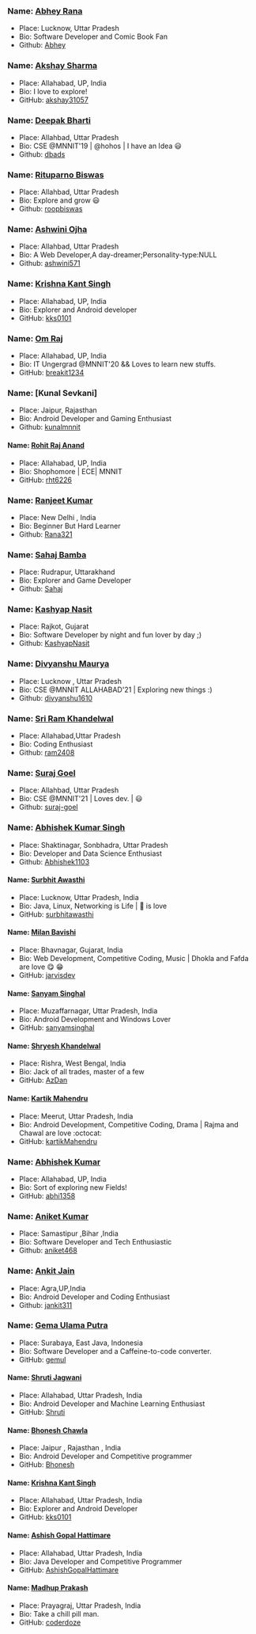 ### Name: [Abhey Rana](https://abhey.github.io)
- Place: Lucknow, Uttar Pradesh
- Bio: Software Developer and Comic Book Fan
- Github: [Abhey](https://github.com/Abhey)

### Name: [Akshay Sharma](https://github.com/akshay31057)
- Place: Allahabad, UP, India
- Bio: I love to explore!
- GitHub: [akshay31057](https://github.com/akshay31057)

### Name: [Deepak Bharti](https://github.com/dbads)
- Place: Allahbad, Uttar Pradesh
- Bio: CSE @MNNIT'19 | @hohos | I have an Idea :smiley:
- Github: [dbads](https://github.com/dbads)

### Name: [Rituparno Biswas](https://github.com/roopbiswas)
- Place: Allahbad, Uttar Pradesh
- Bio: Explore and grow :smiley:
- Github: [roopbiswas](https://github.com/roopbiswas)

### Name: [Ashwini  Ojha](https://github.com/ashwini571)
- Place: Allahbad, Uttar Pradesh
- Bio: A Web Developer,A day-dreamer;Personality-type:NULL
- Github: [ashwini571](https://github.com/ashwini571)

### Name: [Krishna Kant Singh](https://github.com/kks0101)
- Place: Allahabad, UP, India
- Bio: Explorer and Android developer
- GitHub: [kks0101](https://github.com/kks0101)

### Name: [Om Raj](https://github.com/breakit1234)
- Place: Allahabad, UP, India
- Bio: IT Ungergrad @MNNIT'20 && Loves to learn new stuffs.
- GitHub: [breakit1234](https://github.com/breakit1234)

### Name: [Kunal Sevkani]
- Place: Jaipur, Rajasthan
- Bio: Android Developer and Gaming Enthusiast
- Github: [kunalmnnit](https://github.com/kunalmnnit)

#### Name: [Rohit Raj Anand](https://github.com/rht6226)
- Place: Allahabad, UP, India
- Bio: Shophomore | ECE| MNNIT
- GitHub: [rht6226](https://github.com/rht6226)

### Name: [Ranjeet Kumar](https://github.com/rkranjeet)
- Place: New Delhi , India
- Bio: Beginner But Hard Learner
- Github: [Rana321](https://github.com/rkranjeet)

### Name: [Sahaj Bamba](https://github.com/Sahaj-Bamba)
- Place: Rudrapur, Uttarakhand
- Bio: Explorer and Game Developer
- Github: [Sahaj](https://github.com/Sahaj-Bamba)

### Name: [Kashyap Nasit](https://github.com/KashyapNasit)
- Place: Rajkot, Gujarat
- Bio: Software Developer by night and fun lover by day ;)
- Github: [KashyapNasit](https://github.com/KashyapNasit)

### Name: [Divyanshu Maurya](https://github.com/divyanshu1610)
- Place: Lucknow , Uttar Pradesh
- Bio: CSE @MNNIT ALLAHABAD'21 | Exploring new things :)
- Github: [divyanshu1610](https://github.com/divyanshu1610)

### Name: [Sri Ram Khandelwal](https://github.com/ram2408)
- Place: Allahabad,Uttar Pradesh
- Bio: Coding Enthusiast
- Github: [ram2408](https://github.com/ram2408)

### Name: [Suraj Goel](https://github.com/suraj-goel)
- Place: Allahbad, Uttar Pradesh
- Bio: CSE @MNNIT'21 | Loves dev. |  :smiley:
- Github: [suraj-goel](https://github.com/suraj-goel)

### Name: [Abhishek Kumar Singh](https://kumarabh494.wixsite.com/abhishekkumarsingh)
- Place: Shaktinagar, Sonbhadra, Uttar Pradesh
- Bio: Developer and Data Science Enthusiast
- Github: [Abhishek1103](https://github.com/Abhishek1103)

#### Name: [Surbhit Awasthi](https://github.com/surbhitawasthi)
- Place: Lucknow, Uttar Pradesh, India
- Bio: Java, Linux, Networking is Life | :pizza: is love
- GitHub: [surbhitawasthi](https://github.com/surbhitawasthi)

#### Name: [Milan Bavishi](https://github.com/jarvisdev)
- Place: Bhavnagar, Gujarat, India
- Bio: Web Development, Competitive Coding, Music | Dhokla and Fafda are love :yum: :grin:
- GitHub: [jarvisdev](https://github.com/jarvisdev)

#### Name: [Sanyam Singhal](https://github.com/sanyamsinghal)
- Place: Muzaffarnagar, Uttar Pradesh, India
- Bio: Android Development and Windows Lover
- GitHub: [sanyamsinghal](https://github.com/sanyamsinghal)

#### Name: [Shryesh Khandelwal](https://github.com/AzDan)
- Place: Rishra, West Bengal, India
- Bio: Jack of all trades, master of a few
- GitHub: [AzDan](https://github.com/AzDan)

#### Name: [Kartik Mahendru](https://github.com/kartikMahendru)
- Place: Meerut, Uttar Pradesh, India
- Bio: Android Development, Competitive Coding, Drama | Rajma and Chawal are love :octocat:
- GitHub: [kartikMahendru](https://github.com/kartikMahendru)

### Name: [Abhishek Kumar](https://github.com/abhi1358)
- Place: Allahabad, UP, India
- Bio: Sort of exploring new Fields!
- GitHub: [abhi1358](https://github.com/abhi1358)

### Name: [Aniket Kumar](https://github.com/Aniket468)
- Place: Samastipur ,Bihar ,India 
- Bio: Software Developer and Tech Enthusiastic
- Github: [aniket468](https://github.com/Aniket468) 


### Name: [Ankit Jain](https://github.com/jankit311)
- Place: Agra,UP,India
- Bio: Android Developer and  Coding Enthusiast
- Github: [jankit311](https://github.com/jankit311)

### Name: [Gema Ulama Putra](https://github.com/gemul)
- Place: Surabaya, East Java, Indonesia
- Bio: Software Developer and a Caffeine-to-code converter.
- GitHub: [gemul](https://github.com/gemul)

#### Name: [Shruti Jagwani](https://github.com/shruti8019)
- Place: Allahabad, Uttar Pradesh, India
- Bio: Android Developer and Machine Learning Enthusiast 
- GitHub: [Shruti](https://github.com/shruti8019)

#### Name: [Bhonesh Chawla](https://github.com/bhonesh1998)
- Place: Jaipur , Rajasthan , India
- Bio: Android Developer and Competitive programmer
- GitHub: [Bhonesh](https://github.com/bhonesh1998)

#### Name: [Krishna Kant Singh](https://github.com/kks0101)
- Place: Allahabad, Uttar Pradesh, India
- Bio: Explorer and Android Developer
- GitHub: [kks0101](https://github.com/kks0101)

#### Name: [Ashish Gopal Hattimare](https://github.com/ashishgopalhattimare)
- Place: Allahabad, Uttar Pradesh, India
- Bio: Java Developer and Competitive Programmer
- GitHub: [AshishGopalHattimare](https://github.com/ashishgopalhattimare)

#### Name: [Madhup Prakash](https://github.com/coderdoze)
- Place: Prayagraj, Uttar Pradesh, India
- Bio: Take a chill pill man.
- GitHub: [coderdoze](https://github.com/coderdoze)
